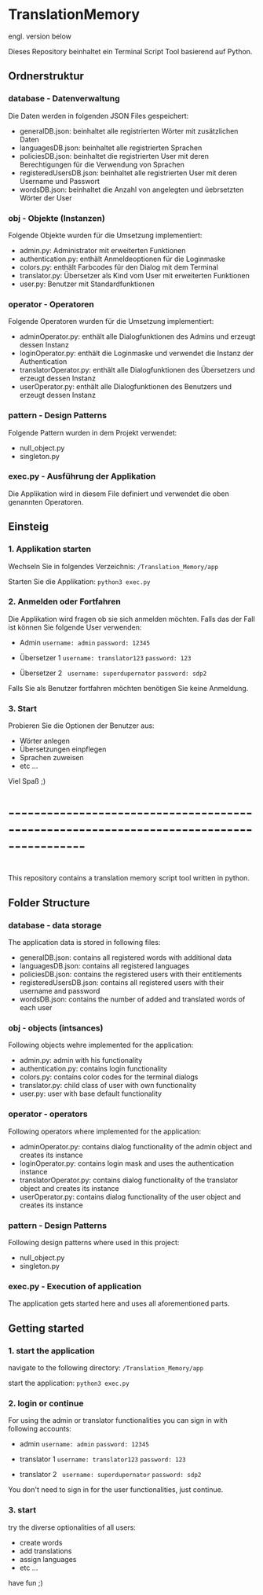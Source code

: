 # TranslationMemory
engl. version below

Dieses Repository beinhaltet ein Terminal Script Tool basierend auf Python.

## Ordnerstruktur
### database - Datenverwaltung
Die Daten werden in folgenden JSON Files gespeichert:
- generalDB.json: beinhaltet alle registrierten Wörter mit zusätzlichen Daten
- languagesDB.json: beinhaltet alle registrierten Sprachen 
- policiesDB.json: beinhaltet die registrierten User mit deren Berechtigungen für die Verwendung von Sprachen
- registeredUsersDB.json: beinhaltet alle registrierten User mit deren Username und Passwort
- wordsDB.json: beinhaltet die Anzahl von angelegten und üebrsetzten Wörter der User

### obj - Objekte (Instanzen)
Folgende Objekte wurden für die Umsetzung implementiert:
- admin.py: Administrator mit erweiterten Funktionen
- authentication.py: enthält Anmeldeoptionen für die Loginmaske
- colors.py: enthält Farbcodes für den Dialog mit dem Terminal
- translator.py: Übersetzer als Kind vom User mit erweiterten Funktionen
- user.py: Benutzer mit Standardfunktionen

### operator -  Operatoren
Folgende Operatoren wurden für die Umsetzung implementiert:
- adminOperator.py: enthält alle Dialogfunktionen des Admins und erzeugt dessen Instanz
- loginOperator.py: enthält die Loginmaske und verwendet die Instanz der Authentication 
- translatorOperator.py: enthält alle Dialogfunktionen des Übersetzers und erzeugt dessen Instanz
- userOperator.py: enthält alle Dialogfunktionen des Benutzers und erzeugt dessen Instanz

### pattern - Design Patterns
Folgende Pattern wurden in dem Projekt verwendet:
- null_object.py
- singleton.py

### exec.py - Ausführung der Applikation
Die Applikation wird in diesem File definiert und verwendet die oben genannten Operatoren.


## Einsteig

### 1. Applikation starten
Wechseln Sie in folgendes Verzeichnis:
``` /Translation_Memory/app ```

Starten Sie die Applikation:
``` python3 exec.py ```

### 2. Anmelden oder Fortfahren
Die Applikation wird fragen ob sie sich anmelden möchten. Falls das der Fall ist können Sie folgende User verwenden:

- Admin
``` username: admin ```
``` password: 12345 ```

- Übersetzer 1
``` username: translator123 ```
``` password: 123 ```

- Übersetzer 2
``` username: superdupernator```
``` password: sdp2 ```

Falls Sie als Benutzer fortfahren möchten benötigen Sie keine Anmeldung.

### 3. Start
Probieren Sie die Optionen der Benutzer aus:
- Wörter anlegen
- Übersetzungen einpflegen
- Sprachen zuweisen 
- etc ...

Viel Spaß ;)


# ----------------------------------------------------------------------------------------  
#
This repository contains a translation memory script tool written in python. 

## Folder Structure
### database - data storage
The application data is stored in following files:
- generalDB.json: contains all registered words with additional data
- languagesDB.json: contains all registered languages
- policiesDB.json: contains the registered users with their entitlements
- registeredUsersDB.json: contains all registered users with their username and password
- wordsDB.json: contains the number of added and translated words of each user

### obj - objects (intsances)
Following objects wehre implemented for the application:
- admin.py: admin with his functionality
- authentication.py: contains login functionality
- colors.py: contains color codes for the terminal dialogs
- translator.py: child class of user with own functionality
- user.py: user with base default functionality

### operator -  operators
Following operators where implemented for the application:
- adminOperator.py: contains dialog functionality of the admin object and creates its instance
- loginOperator.py: contains login mask and uses the authentication instance
- translatorOperator.py: contains dialog functionality of the translator object and creates its instance
- userOperator.py: contains dialog functionality of the user object and creates its instance

### pattern - Design Patterns
Following design patterns where used in this project:
- null_object.py
- singleton.py

### exec.py - Execution of application
The application gets started here and uses all aforementioned parts.


## Getting started

### 1. start the application
navigate to the following directory:
``` /Translation_Memory/app ```

start the application:
``` python3 exec.py ```

### 2. login or continue
For using the admin or translator functionalities you can sign in with following accounts:

- admin
``` username: admin ```
``` password: 12345 ```

- translator 1
``` username: translator123 ```
``` password: 123 ```

- translator 2
``` username: superdupernator```
``` password: sdp2 ```

You don't need to sign in for the user functionalities, just continue.

### 3. start
try the diverse optionalities of all users:
- create words
- add translations
- assign languages 
- etc ...

have fun ;)

